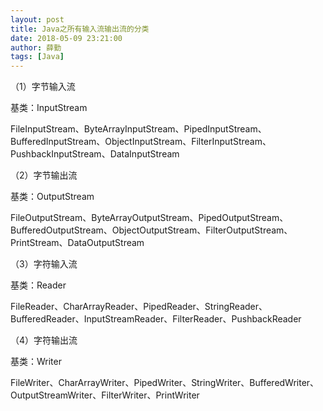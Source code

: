 ```yaml
---
layout: post
title: Java之所有输入流输出流的分类
date: 2018-05-09 23:21:00
author: 薛勤
tags: [Java]
---
```

（1）字节输入流 

基类：InputStream 
 
FileInputStream、ByteArrayInputStream、PipedInputStream、BufferedInputStream、ObjectInputStream、FilterInputStream、PushbackInputStream、DataInputStream

（2）字节输出流    

基类：OutputStream    

FileOutputStream、ByteArrayOutputStream、PipedOutputStream、BufferedOutputStream、ObjectOutputStream、FilterOutputStream、PrintStream、DataOutputStream

（3）字符输入流    

基类：Reader    

FileReader、CharArrayReader、PipedReader、StringReader、BufferedReader、InputStreamReader、FilterReader、PushbackReader

（4）字符输出流    

基类：Writer    

FileWriter、CharArrayWriter、PipedWriter、StringWriter、BufferedWriter、OutputStreamWriter、FilterWriter、PrintWriter

